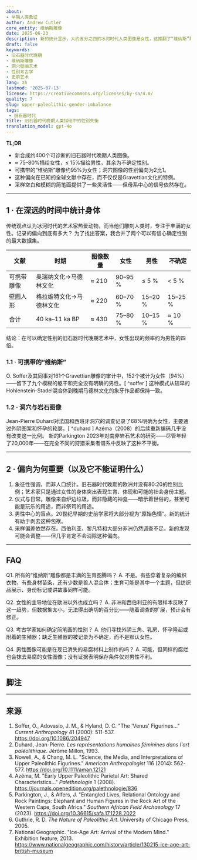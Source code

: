 ```yaml
---
about:
- 早期人类象征
author: Andrew Cutler
core_entity: 维纳斯雕像
date: 2025-06-23
description: 新的统计显示，大约五分之四的冰河时代人类图像是女性，这推翻了“维纳斯”雕像是一个孤立的生育崇拜的观点。
draft: false
keywords:
- 旧石器时代晚期
- 维纳斯雕像
- 洞穴壁画艺术
- 性别考古学
- 史前艺术
lang: zh
lastmod: '2025-07-13'
license: https://creativecommons.org/licenses/by-sa/4.0/
quality: 7
slug: upper-paleolithic-gender-imbalance
tags:
 - 旧石器时代
title: 旧石器时代晚期人类描绘中的性别失衡
translation_model: gpt-4o
---
```


**TL;DR**

- 新合成约400个可诊断的旧石器时代晚期人类图像。
- ≈ 75–80%描绘女性，≤ 15%描绘男性，其余为不确定性别。
- 可携带的“维纳斯”雕像约95%为女性；洞穴图像的性别偏向为2比1。
- 这种偏向在已知的全球文献中存在，而不仅仅是Gravettian文化的特例。
- 采样空白和模糊的简笔画提供了一些灵活性——但母系中心的信号依然存在。

---

## 1 · 在深远的时间中统计身体

传统观点认为冰河时代的艺术家热爱动物，而当他们雕刻人类时，专注于丰满的女性。记录的偏向到底有多大？
为了找出答案，我合并了两个可以有信心确定性别的最大数据集。

| 文献 | 时期 | 图像数量 | 女性 | 男性 | 不确定 |
|--------|--------|----------|--------|------|--------|
| 可携带雕像 | 奥瑞纳文化→马德林文化 | ≈ 210 | 90–95 % | ≤ 5 % | < 5 % |
| 壁画人形 | 格拉维特文化→马德林文化 | ≈ 220 | 60–70 % | 15–20 % | 15–25 % |
| 合计 | 40 ka–11 ka BP | ≈ 430 | 75–80 % | 10–15 % | ≈ 10 % |

结论：在可以确定性别的旧石器时代晚期艺术中，女性出现的频率约为男性的四倍。

### 1.1 · 可携带的“维纳斯”

O. Soffer及其同事对161个Gravettian雕像的审计中，152个被计为女性（94%）——留下了九个模糊的躯干和完全没有明确的男性。[ ^soffer ] 这种模式从较早的Hohlenstein-Stadel混合体到晚期马德林文化的象牙作品都保持一致。

### 1.2 · 洞穴与岩石图像

Jean-Pierre Duhard对法国和西班牙洞穴的调查记录了68%明确为女性，主要通过外阴图案和怀孕的轮廓。[ ^duhard ] Azéma（2008）的后续重新编码几乎没有改变这一比例。
新的Parkington 2023年对南非岩石艺术的研究——尽管年轻了20,000年——在完全不同的狩猎采集者谱系中反映了这种不平衡。

---

## 2 · 偏向为何重要（以及它不能证明什么）

1. 象征性强调，而非人口统计。旧石器时代晚期的欧洲并没有80:20的性别比例；艺术家只是通过女性的身体突出表现生育、体现和可能的社会身份主题。
2. 仪式与日常。雕像来自炉边垃圾，而非隐藏的神龛——暗示着世俗的，甚至可能是玩乐的用途，而非祭司的用途。
3. 男性中心的盲点。20世纪早期的史前学家将大部分视为“原始色情”。新的统计有助于剥去这种包袱。
4. 采样偏差依然存在。西伯利亚、黎凡特和大部分非洲仍然调查不足。新的发现可能会调整——但几乎肯定不会消除这种偏向。

---

## FAQ

Q1. 所有的“维纳斯”雕像都是丰满的生育图腾吗？
A. 不是。有些穿着复杂的编织衣物，有些身材苗条，还有少数是兽人混合体；生育可能是其中一个主题，但纺织品展示、身份标记或讲故事同样可能。

Q2. 女性的主导地位在欧洲以外也成立吗？
A. 非洲和西伯利亚的有限样本反映了这一趋势，但数据集太小，无法得出确切的百分比——随着调查的扩展，预计会有修正。

Q3. 考古学家如何确定简笔画的性别？
A. 他们寻找外阴三角、乳房、怀孕隆起或附着的生殖器；缺乏生殖器的被记录为不确定，而不是默认女性。

Q4. 男性图像可能是在现已消失的易腐材料上制作的吗？
A. 可能，但同样的腐烂也会抹去易腐的女性图像；没有证据表明保存条件仅对男性不利。

---

## 脚注

[^soffer]: Soffer, O., Adovasio, J. M., & Hyland, D. C. (2000). The "Venus" Figurines: Textiles, Basketry, Gender, and Status in the Upper Paleolithic. Current Anthropology, 41(4), 511-537.

[^duhard]: Duhard, J-P. (1993). Les représentations humaines féminines dans l'art paléolithique. Jérôme Millon.

---

## 来源

1. Soffer, O., Adovasio, J. M., & Hyland, D. C. "The 'Venus' Figurines…" *Current Anthropology* 41 (2000): 511-537. https://doi.org/10.1086/204947
2. Duhard, Jean-Pierre. *Les représentations humaines féminines dans l'art paléolithique*. Jérôme Millon, 1993.
3. Nowell, A., & Chang, M. L. "Science, the Media, and Interpretations of Upper Paleolithic Figurines." *American Anthropologist* 116 (2014): 562-577. https://doi.org/10.1111/aman.12121
4. Azéma, M. "Early Upper Paleolithic Parietal Art: Shared Characteristics…" *Palethnologie* 1 (2008). https://journals.openedition.org/palethnologie/836
5. Parkington, J., & Alfers, J. "Entangled Lives, Relational Ontology and Rock Paintings: Elephant and Human Figures in the Rock Art of the Western Cape, South Africa." *Southern African Field Archaeology* 17 (2023). https://doi.org/10.36615/safa.17.1228.2022
6. Guthrie, R. D. *The Nature of Paleolithic Art*. University of Chicago Press, 2005.
7. National Geographic. "Ice-Age Art: Arrival of the Modern Mind." Exhibition feature, 2013. https://www.nationalgeographic.com/history/article/130215-ice-age-art-british-museum